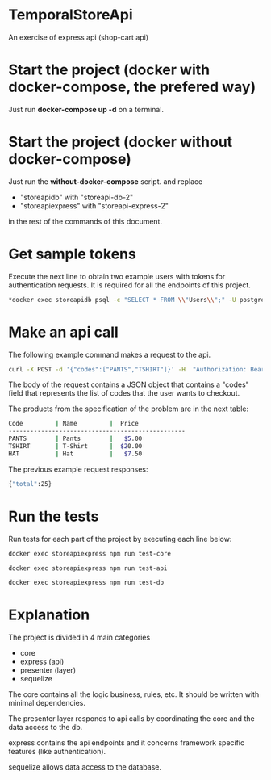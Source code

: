 # TemporalStoreApi
An exercise of express api (shop-cart api)

# Start the project (docker with docker-compose, the prefered way)

Just run **docker-compose up -d**  on a terminal.

# Start the project (docker without docker-compose)
Just run the **without-docker-compose** script. and replace 
-   "storeapidb" with "storeapi-db-2" 
-   "storeapiexpress" with "storeapi-express-2" 

in the rest of the commands of this document. 

# Get sample tokens
Execute the next line to obtain two example users with tokens for authentication requests. It is required for all the endpoints of this project.

```bash
*docker exec storeapidb psql -c "SELECT * FROM \\"Users\\";" -U postgres*
```

# Make an api call
The following example command makes a request to the api.

```bash
curl -X POST -d '{"codes":["PANTS","TSHIRT"]}' -H  "Authorization: Bearer 66628dd626ebd4e423639e423583f07653df4a7cb7b747c178c1b09c66dea844" -H "Content-Type: application/json" http://127.0.0.1:3000/api/checkout
```

The body of the request contains a JSON object that contains a "codes" field that represents the list of codes that the user wants to checkout.

The products from the specification of the problem are in the next table:

```bash
Code         | Name         |  Price
-------------------------------------------------
PANTS        | Pants        |   $5.00
TSHIRT       | T-Shirt      |  $20.00
HAT          | Hat          |   $7.50
```

The previous example request responses:
```bash
{"total":25}
```

# Run the tests 
Run tests for each part of the project by executing each line below:

```bash
docker exec storeapiexpress npm run test-core 

docker exec storeapiexpress npm run test-api

docker exec storeapiexpress npm run test-db
```

# Explanation
The project is divided in 4 main categories
-   core
-   express (api)
-   presenter (layer)
-   sequelize

The core contains all the logic business, rules, etc. It should be written with minimal dependencies.

The presenter layer responds to api calls by coordinating the core and the data access to the db.  

express contains the api endpoints and it concerns framework specific features (like authentication).

sequelize allows data access to the database. 
